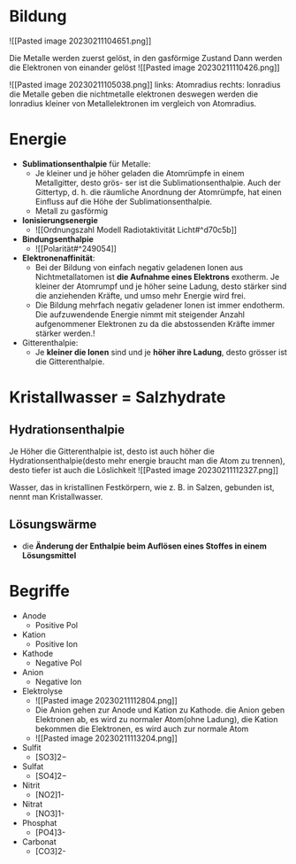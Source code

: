 # Bildung
![[Pasted image 20230211104651.png]]

Die Metalle werden zuerst gelöst, in den gasförmige Zustand
Dann werden die Elektronen von einander gelöst
![[Pasted image 20230211110426.png]]

![[Pasted image 20230211105038.png]]
links: Atomradius rechts: Ionradius
die Metalle geben die nichtmetalle elektronen deswegen werden die Ionradius kleiner von Metallelektronen im vergleich von Atomradius.

# Energie 
- **Sublimationsenthalpie** für Metalle:
	- Je kleiner und je höher geladen die Atomrümpfe in einem Metallgitter, desto grös- ser ist die Sublimationsenthalpie. Auch der Gittertyp, d. h. die räumliche Anordnung der Atomrümpfe, hat einen Einfluss auf die Höhe der Sublimationsenthalpie.
	- Metall zu gasförmig
- **Ionisierungsenergie**
	- ![[Ordnungszahl Modell Radiotaktivität Licht#^d70c5b]]
- **Bindungsenthalpie**
	- ![[Polarität#^249054]]
- **Elektronenaffinität**:
	- Bei der Bildung von einfach negativ geladenen Ionen aus Nichtmetallatomen ist **die Aufnahme eines Elektrons** exotherm. Je kleiner der Atomrumpf und je höher seine Ladung, desto stärker sind die anziehenden Kräfte, und umso mehr Energie wird frei.
	- Die Bildung mehrfach negativ geladener Ionen ist immer endotherm. Die aufzuwendende Energie nimmt mit steigender Anzahl aufgenommener Elektronen zu da die abstossenden Kräfte immer stärker werden.!
- Gitterenthalpie:
	- Je **kleiner die Ionen** sind und je **höher ihre Ladung**, desto grösser ist die Gitterenthalpie.

# Kristallwasser = Salzhydrate 

## Hydrationsenthalpie 
Je Höher die Gitterenthalpie ist, desto ist auch höher die Hydrationsenthalpie(desto mehr energie braucht man die Atom zu trennen), desto tiefer ist auch die Löslichkeit
![[Pasted image 20230211112327.png]]

Wasser, das in kristallinen Festkörpern, wie z. B. in Salzen, gebunden ist, nennt man Kristallwasser.
## Lösungswärme
- die **Änderung der Enthalpie beim Auflösen eines Stoffes in einem Lösungsmittel**

# Begriffe
- Anode
	- Positive Pol
- Kation
	- Positive Ion
- Kathode
	- Negative Pol
- Anion
	- Negative Ion
- Elektrolyse
	- ![[Pasted image 20230211112804.png]]
	- Die Anion gehen zur Anode und Kation zu Kathode. die Anion geben Elektronen ab, es wird zu normaler Atom(ohne Ladung), die Kation bekommen die Elektronen, es wird auch zur normale Atom
	- ![[Pasted image 20230211113204.png]]
- Sulfit
	- [SO3]2−
- Sulfat
	- [SO4]2−
- Nitrit
	- [NO2]1-
- Nitrat
	- [NO3]1-
- Phosphat
	- [PO4]3-
- Carbonat
	- [CO3]2-